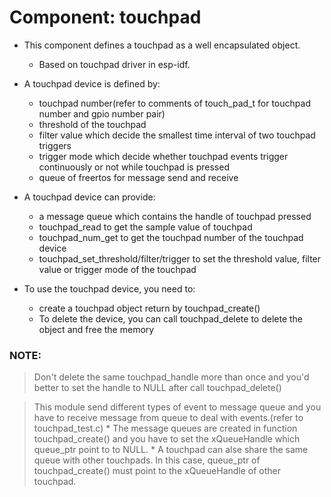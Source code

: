 # Component: touchpad

* This component defines a touchpad as a well encapsulated object.
    * Based on touchpad driver in esp-idf.

* A touchpad device is defined by:
	* touchpad number(refer to comments of touch_pad_t for touchpad number and gpio number pair) 
	* threshold of the touchpad
	* filter value which decide the smallest time interval of two touchpad triggers
	* trigger mode which decide whether touchpad events trigger continuously or not while touchpad is pressed
	* queue of freertos for message send and receive

* A touchpad device can provide:
	* a message queue which contains the handle of touchpad pressed
	* touchpad_read to get the sample value of touchpad
	* touchpad_num_get to get the touchpad number of the touchpad device
	* touchpad_set_threshold/filter/trigger to set the threshold value, filter value or trigger mode of the touchpad

* To use the touchpad device, you need to:
	* create a touchpad object return by touchpad_create()
	* To delete the device, you can call touchpad_delete to delete the object and free the memory

### NOTE:
> Don't delete the same touchpad_handle more than once and you'd better to set the handle to NULL after call touchpad_delete()

> This module send different types of event to message queue and you have to receive message from queue to deal with events.(refer to touchpad_test.c)
	* The message queues are created in function touchpad_create() and you have to set the xQueueHandle which queue_ptr point to to NULL.
	* A touchpad can alse share the same queue with other touchpads. In this case, queue_ptr of touchpad_create() must point to the xQueueHandle of other touchpad.